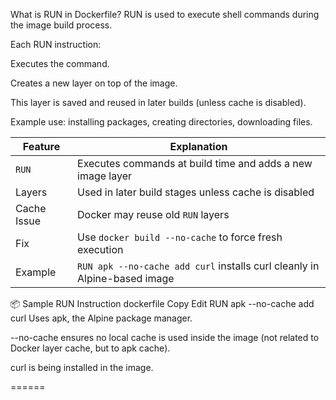 What is RUN in Dockerfile?
RUN is used to execute shell commands during the image build process.

Each RUN instruction:

Executes the command.

Creates a new layer on top of the image.

This layer is saved and reused in later builds (unless cache is disabled).

Example use: installing packages, creating directories, downloading files.

| Feature     | Explanation                                                               |
| ----------- | ------------------------------------------------------------------------- |
| `RUN`       | Executes commands at build time and adds a new image layer                |
| Layers      | Used in later build stages unless cache is disabled                       |
| Cache Issue | Docker may reuse old `RUN` layers                                         |
| Fix         | Use `docker build --no-cache` to force fresh execution                    |
| Example     | `RUN apk --no-cache add curl` installs curl cleanly in Alpine-based image |


📦 Sample RUN Instruction
dockerfile
Copy
Edit
RUN apk --no-cache add curl
Uses apk, the Alpine package manager.

--no-cache ensures no local cache is used inside the image (not related to Docker layer cache, but to apk cache).

curl is being installed in the image.

======